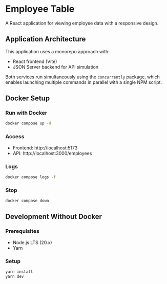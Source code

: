 # Employee Table

A React application for viewing employee data with a responsive design.

## Application Architecture

This application uses a monorepo approach with:

- React frontend (Vite)
- JSON Server backend for API simulation

Both services run simultaneously using the `concurrently` package, which enables launching multiple commands in parallel with a single NPM script.

## Docker Setup

### Run with Docker

```bash
docker compose up -d
```

### Access

- Frontend: http://localhost:5173
- API: http://localhost:3000/employees

### Logs

```bash
docker compose logs -f
```

### Stop

```bash
docker compose down
```

## Development Without Docker

### Prerequisites

- Node.js LTS (20.x)
- Yarn

### Setup

```bash
yarn install
yarn dev
```
